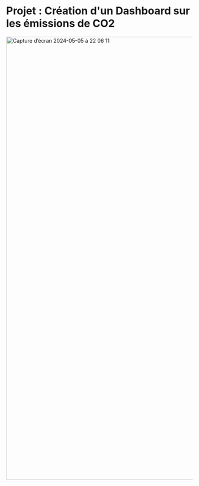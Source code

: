 # Projet : Création d'un Dashboard sur les émissions de CO2
<img width="1196" alt="Capture d’écran 2024-05-05 à 22 06 11" src="https://github.com/alexandra002/dashboard-co2/assets/108056034/01e16a85-19aa-46f8-9d5e-619607ed7508">
